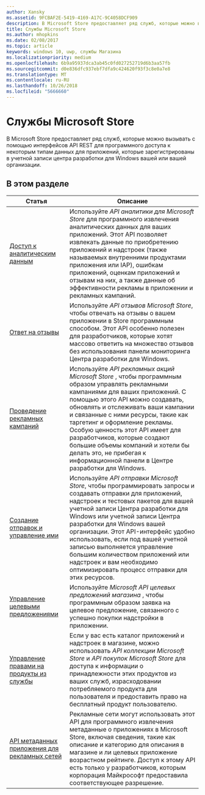 ```yaml
---
author: Xansky
ms.assetid: 9FCBAF2E-5419-4169-A17C-9C4058DCF909
description: В Microsoft Store предоставляет ряд служб, которые можно вызывать с помощью интерфейсов API REST для программного доступа к некоторым типам данных для приложений, которые зарегистрированы в вашей или вашей организации '' учетную запись центра разработки для Windows.
title: Службы Microsoft Store
ms.author: mhopkins
ms.date: 02/08/2017
ms.topic: article
keywords: windows 10, uwp, службы Магазина
ms.localizationpriority: medium
ms.openlocfilehash: 6b9a95937dca3ab45c0fd027252719d6b3aa57fb
ms.sourcegitcommit: d0e836dfc937ebf7dfa9c424620f93f3c8e0a7e8
ms.translationtype: MT
ms.contentlocale: ru-RU
ms.lasthandoff: 10/26/2018
ms.locfileid: "5666660"
---
```

# <a name="microsoft-store-services"></a>Службы Microsoft Store

В Microsoft Store предоставляет ряд служб, которые можно вызывать с помощью интерфейсов API REST для программного доступа к некоторым типам данных для приложений, которые зарегистрированы в учетной записи центра разработки для Windows вашей или вашей организации.

## <a name="in-this-section"></a>В этом разделе


| Статья            | Описание                 |
|------------------|-----------------------------|
| [Доступ к аналитическим данным](access-analytics-data-using-windows-store-services.md) | Используйте *API аналитики для Microsoft Store* для программного извлечения аналитических данных для ваших приложений. Этот API позволяет извлекать данные по приобретению приложений и надстроек (также называемых внутренними продуктами приложения или IAP), ошибкам приложений, оценкам приложений и отзывам на них, а также данные об эффективности рекламы в приложении и рекламных кампаний. |
| [Ответ на отзывы](respond-to-reviews-using-windows-store-services.md) | Используйте *API отзывов Microsoft Store*, чтобы отвечать на отзывы о вашем приложении в Store программным способом. Этот API особенно полезен для разработчиков, которые хотят массово ответить на множество отзывов без использования панели мониторинга Центра разработки для Windows.  |
| [Проведение рекламных кампаний](run-ad-campaigns-using-windows-store-services.md) | Используйте *API рекламных акций Microsoft Store* , чтобы программным образом управлять рекламными кампаниями для ваших приложений. С помощью этого API можно создавать, обновлять и отслеживать ваши кампании и связанные с ними ресурсы, такие как таргетинг и оформление рекламы. Особую ценность этот API имеет для разработчиков, которые создают большие объемы компаний и хотели бы делать это, не прибегая к информационной панели в Центре разработки для Windows. |
| [Создание отправок и управление ими](create-and-manage-submissions-using-windows-store-services.md) | Используйте *API отправки Microsoft Store*, чтобы программировать запросы и создавать отправки для приложений, надстроек и тестовых пакетов для вашей учетной записи Центра разработки для Windows или учетной записи Центра разработки для Windows вашей организации. Этот API-интерфейс удобно использовать, если под вашей учетной записью выполняется управление большим количеством приложений или надстроек и вам необходимо оптимизировать процесс отправки для этих ресурсов. |
| [Управление целевыми предложениями ](manage-targeted-offers-using-windows-store-services.md) | Используйте *Microsoft API целевых предложений магазина* , чтобы программным образом заявка на целевое предложение, связанного с успешно покупки надстройки в приложении. |
| [Управление правами на продукты из службы](view-and-grant-products-from-a-service.md)  | Если у вас есть каталог приложений и надстроек в магазине, можно использовать *API коллекции Microsoft Store* и *API покупок Microsoft Store* для доступа к информации о принадлежности этих продуктов из ваших служб, израсходовании потребляемого продукта для пользователя и предоставить право на бесплатный продукт пользователю.  |
| [API метаданных приложения для рекламных сетей](app-metadata-api-for-advertising-networks.md)  | Рекламные сети могут использовать этот API для программного извлечения метаданные о приложениях в Microsoft Store, включая сведения, такие как описание и категорию для описания в магазине и ли целевых приложение возрастном рейтинге. Доступ к этому API есть только у разработчиков, которым корпорация Майкрософт предоставила соответствующее разрешение.  |
